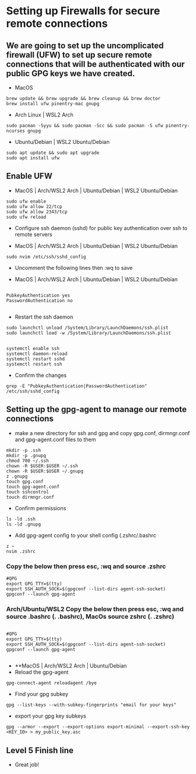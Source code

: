 # Setting up Firewalls for secure remote connections

## We are going to set up the uncomplicated firewall (UFW) to set up secure remote connections that will be authenticated with our public GPG keys we have created. 

- MacOS

```"MacOS"
brew update && brew upgrade && brew cleanup && brew doctor
brew install ufw pinentry-mac gnupg
```

- Arch Linux | WSL2 Arch

```Arch/WSL2 Arch
sudo pacman -Syyu && sudo pacman -Scc && sudo pacman -S ufw pinentry-ncurses gnupg
```

- Ubuntu/Debian | WSL2 Ubuntu/Debian

```Ubuntu/Debian | WSL2 Ubuntu/Debian
sudo apt update && sudo apt upgrade 
sudo apt install ufw
```

## Enable UFW

- MacOS | Arch/WSL2 Arch | Ubuntu/Debian | WSL2 Ubuntu/Debian
```MacOS | Arch/WSL2 Arch | Ubuntu/Debian | WSL2 Ubuntu/Debian
sudo ufw enable
sudo ufw allow 22/tcp
sudo ufw allow 2343/tcp
sudo ufw reload
```

- Configure ssh daemon (sshd) for public key authentication over ssh to remote servers

- MacOS | Arch/WSL2 Arch | Ubuntu/Debian | WSL2 Ubuntu/Debian

```MacOS | Arch/WSL2 Arch | Ubuntu/Debian | WSL2 Ubuntu/Debian
sudo nvim /etc/ssh/sshd_config
```

- Uncomment the following lines then :wq to save

- MacOS | Arch/WSL2 Arch | Ubuntu/Debian | WSL2 Ubuntu/Debian

```MacOS | Arch/WSL2 Arch | Ubuntu/Debian | WSL2 Ubuntu/Debian

PubkeyAuthentication yes
PasswordAuthentication no
    
```

- Restart the ssh daemon

```MacOS
sudo launchctl unload /System/Library/LaunchDaemons/ssh.plist
sudo launchctl load -w /System/Library/LaunchDaemons/ssh.plist
```

```Arch/WSL2 Arch | Ubuntu/Debian | WSL2 Ubuntu/Debian

systemctl enable ssh
systemctl daemon-reload
systemctl restart sshd
systemctl restart ssh
```

- Confirm the changes

```MacOS | Arch/WSL2 Arch | Ubuntu/Debian | WSL2 Ubuntu/Debian
grep -E "PubkeyAuthentication|PasswordAuthentication" /etc/ssh/sshd_config
```

## Setting up the gpg-agent to manage our remote connections

- make a new directory for ssh and gpg and copy gpg.conf, dirmngr.conf and gpg-agent.conf files to them

```MacOS | Arch/WSL2 Arch | Ubuntu/Debian | WSL2 Ubuntu/Debian
mkdir -p .ssh
mkdir -p .gnupg
chmod 700 ~/.ssh
chown -R $USER:$USER ~/.ssh
chown -R $USER:$USER ~/.gnupg
z .gnupg
touch gpg.conf
touch gpg-agent.conf
touch sshcontrol
touch dirmngr.conf
```

- Confirm permissions

```MacOS | Arch/WSL2 Arch | Ubuntu/Debian | WSL2 Ubuntu/Debian
ls -ld .ssh
ls -ld .gnupg
```

- Add gpg-agent config to your shell config (.zshrc/.bashrc

```MacOS
z ~
nvim .zshrc
```

### Copy the below then press esc, :wq and source .zshrc

```MacOS
#QPG
export GPG_TTY=$(tty)
export SSH_AUTH_SOCK=$(gpgconf --list-dirs agent-ssh-socket)
gpgconf --launch gpg-agent
```

### Arch/Ubuntu/WSL2 Copy the below then press esc, :wq and source .bashrc (. .bashrc), MacOs source zshrc (. .zshrc)

```Arch/WSL2 Arch | WSL2 | Linux

#QPG
export GPG_TTY=$(tty)
export SSH_AUTH_SOCK=$(gpgconf --list-dirs agent-ssh-socket)
gpgconf --launch gpg-agent


```
- **MacOS | Arch/WSL2 Arch | Ubuntu/Debian
- Reload the gpg-agent

```Arch/WSL2 Arch | WSL2 | Linux
gpg-connect-agent reloadagent /bye
```

- Find your gpg subkey

```Arch/WSL2 Arch | WSL2 | Linux
gpg --list-keys --with-subkey-fingerprints "email for your keys"
```

- export your gpg key subkeys

```Arch/WSL2 Arch | WSL2 | Linux
gpg --armor --export --export-options export-minimal --export-ssh-key <KEY_ID> > my_public_key.asc
```

## Level 5 Finish line

- Great job!
